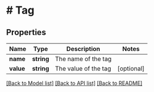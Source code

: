 # # Tag

## Properties

Name | Type | Description | Notes
------------ | ------------- | ------------- | -------------
**name** | **string** | The name of the tag |
**value** | **string** | The value of the tag | [optional]

[[Back to Model list]](../../README.md#models) [[Back to API list]](../../README.md#endpoints) [[Back to README]](../../README.md)
